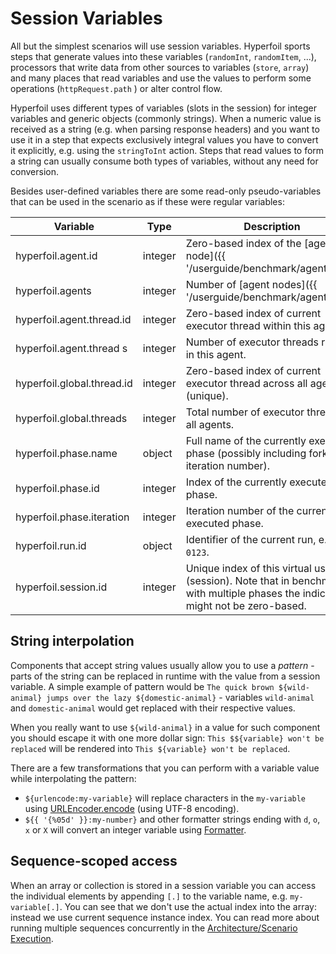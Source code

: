 ---
---
# Session Variables

All but the simplest scenarios will use session variables. Hyperfoil sports steps that generate values into these variables (`randomInt`, `randomItem`, ...), processors that write data from other sources to variables (`store`, `array`) and many places that read variables and use the values to perform some operations (`httpRequest.path` ) or alter control flow.

Hyperfoil uses different types of variables (slots in the session) for integer variables and generic objects (commonly strings). When a numeric value is received as a string (e.g. when parsing response headers) and you want to use it in a step that expects exclusively integral values you have to convert it explicitly, e.g. using the `stringToInt` action. Steps that read values to form a string can usually consume both types of variables, without any need for conversion.

Besides user-defined variables there are some read-only pseudo-variables that can be used in the scenario as if these were regular variables:

| Variable                   | Type    | Description |
| -------------------------- | ------- | ----------- |
| hyperfoil.agent.id         | integer | Zero-based index of the [agent node]({{ '/userguide/benchmark/agents.html' | absolute_url }}) |
| hyperfoil.agents           | integer | Number of [agent nodes]({{ '/userguide/benchmark/agents.html' | absolute_url }}) or 1 when running in in-VM mode (standalone or CLI) |
| hyperfoil.agent.thread.id  | integer | Zero-based index of current executor thread within this agent. |
| hyperfoil.agent.thread s   | integer | Number of executor threads running in this agent. |
| hyperfoil.global.thread.id | integer | Zero-based index of current executor thread across all agents (unique). |
| hyperfoil.global.threads   | integer | Total number of executor threads on all agents. |
| hyperfoil.phase.name       | object  | Full name of the currently executed phase (possibly including fork and iteration number). |
| hyperfoil.phase.id         | integer | Index of the currently executed phase. |
| hyperfoil.phase.iteration  | integer | Iteration number of the currently executed phase. |
| hyperfoil.run.id           | object  | Identifier of the current run, e.g. `0123`. |
| hyperfoil.session.id       | integer | Unique index of this virtual user (session). Note that in benchmarks with multiple phases the indices might not be zero-based. |

## String interpolation

Components that accept string values usually allow you to use a *pattern* - parts of the string can be replaced in runtime with the value from a session variable. A simple example of pattern would be `The quick brown ${wild-animal} jumps over the lazy ${domestic-animal}` - variables `wild-animal` and `domestic-animal` would get replaced with their respective values.

When you really want to use `${wild-animal}` in a value for such component you should escape it with one more dollar sign: `This $${variable} won't be replaced` will be rendered into `This ${variable} won't be replaced`.

There are a few transformations that you can perform with a variable value while interpolating the pattern:
* `${urlencode:my-variable}` will replace characters in the `my-variable` using [URLEncoder.encode](https://docs.oracle.com/javase/7/docs/api/java/net/URLEncoder.html#encode(java.lang.String,%20java.lang.String)) (using UTF-8 encoding).
* `${{ '{%05d' }}:my-number}` and other formatter strings ending with `d`, `o`, `x` or `X` will convert an integer variable using [Formatter](https://docs.oracle.com/javase/7/docs/api/java/util/Formatter.html).

## Sequence-scoped access

When an array or collection is stored in a session variable you can access the individual elements by appending `[.]` to the variable name, e.g. `my-variable[.]`. You can see that we don't use the actual index into the array: instead we use current sequence instance index. You can read more about running multiple sequences concurrently in the [Architecture/Scenario Execution](/docs/architecture.html#scenario-execution).